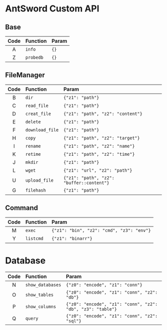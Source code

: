 # AntSword Custom API

## Base
Code | Function | Param
:-:|:--|:--
A | `info` | `{}`
Z | `probedb`| `{}`

## FileManager

Code | Function | Param
:-:|:--|:--
B | `dir` | `{"z1": "path"}`
C | `read_file`| `{"z1": "path"}`
D | `creat_file` | `{"z1": "path", "z2": "content"}`
E | `delete` | `{"z1": "path"}`
F | `download_file` | `{"z1": "path"}`
H | `copy` | `{"z1": "path", "z2": "target"}`
I | `rename`  | `{"z1": "path", "z2": "name"}`
K | `retime` | `{"z1": "path", "z2": "time"}` 
J | `mkdir` | `{"z1": "path"}`
L | `wget`| `{"z1": "url", "z2": "path"}`
U | `upload_file` | `{"z1": "path", "z2": "buffer::content"}`
G | `filehash` | `{"z1": "path"}`

## Command

Code | Function | Param
:-:|:--|:--
M | `exec` | `{"z1": "bin", "z2": "cmd", "z3": "env"}`
Y | `listcmd` | `{"z1": "binarr"}`

# Database

Code | Function | Param
:-:|:--|:--
N | `show_databases` | `{"z0": "encode", "z1": "conn"}`
O | `show_tables` | `{"z0": "encode", "z1": "conn", "z2": "db"}`
P | `show_columns` | `{"z0": "encode", "z1": "conn", "z2": "db", "z3": "table"}`
Q | `query` | `{"z0": "encode", "z1": "conn", "z2": "sql"}`